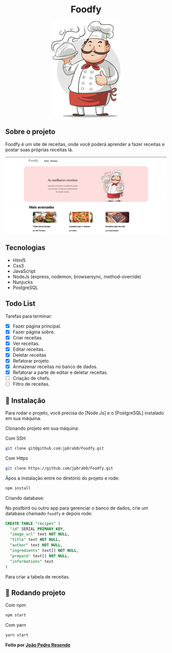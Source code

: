 <h1 align="center">Foodfy</h1>

<p align="center"><img src="./.github/logo-chef.png" alt="Chef foodfy"/></p>

## Sobre o projeto

Foodfy é um site de receitas, onde você poderá aprender a fazer receitas e postar suas próprias receitas lá.

<p align="center">
    <img src="./.github/project.png">
</p>

## Tecnologias

* Html5
* Css3
* JavaScript
* NodeJs (express, nodemon, browsersync, method-override)
* Nunjucks
* PostgreSQL

## Todo List

Tarefas para terminar:

- [x] Fazer página principal.
- [x] Fazer página sobre.
- [x] Criar receitas.
- [x] Ver receitas.
- [x] Editar receitas.
- [x] Deletar receitas
- [x] Refatorar projeto.
- [x] Armazenar receitas no banco de dados.
- [x] Refatorar a parte de editar e deletar receitas.
- [ ] Criação de chefs.
- [ ] Filtro de receitas.

## 👷 Instalação

Para rodar o projeto, você precisa do [Node.Js] e o [PostgreSQL] instalado em sua máquina.

Clonando projeto em sua máquina:

Com SSH
```bash
git clone git@github.com:jpbrab0/Foodfy.git
```

Com Https
```bash
git clone https://github.com/jpbrab0/Foodfy.git
```

Ápos a instalação entre no diretório do projeto e rode:
```bash
npm install
```

Criando database:

No postbird ou outro app para gerenciar o banco de dados, crie um database chamado `foodfy` e depois rode:

```sql
CREATE TABLE "recipes" (
  "id" SERIAL PRIMARY KEY,
  "image_url" text NOT NULL,
  "title" text NOT NULL,
  "author" text NOT NULL,
  "ingredients" text[] NOT NULL,
  "prepare" text[] NOT NULL,
  "informations" text
)
```
Para criar a tabela de receitas.

## 🚀 Rodando projeto

Com npm
```bash
npm start
```

Com yarn
```bash
yarn start
```

**Feito por [João Pedro Resende](https://jpres.dev)**